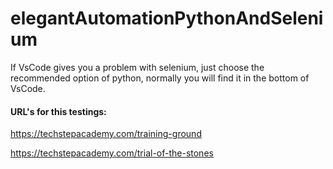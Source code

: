 # elegantAutomationPythonAndSelenium

If VsCode gives you a problem with selenium, just choose the recommended option of python, normally you will find it in the bottom of VsCode. 


#### URL's for this testings: 

https://techstepacademy.com/training-ground

https://techstepacademy.com/trial-of-the-stones

